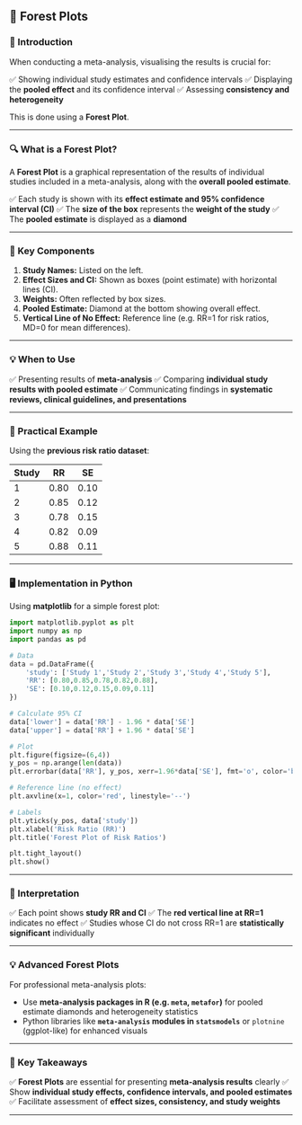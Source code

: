 ## **🧬 Forest Plots**

### **📖 Introduction**

When conducting a meta-analysis, visualising the results is crucial for:

✅ Showing individual study estimates and confidence intervals
✅ Displaying the **pooled effect** and its confidence interval
✅ Assessing **consistency and heterogeneity**

This is done using a **Forest Plot**.

---

### **🔍 What is a Forest Plot?**

A **Forest Plot** is a graphical representation of the results of individual studies included in a meta-analysis, along with the **overall pooled estimate**.

✅ Each study is shown with its **effect estimate and 95% confidence interval (CI)**
✅ The **size of the box** represents the **weight of the study**
✅ The **pooled estimate** is displayed as a **diamond**

---

### **📝 Key Components**

1. **Study Names:** Listed on the left.
2. **Effect Sizes and CI:** Shown as boxes (point estimate) with horizontal lines (CI).
3. **Weights:** Often reflected by box sizes.
4. **Pooled Estimate:** Diamond at the bottom showing overall effect.
5. **Vertical Line of No Effect:** Reference line (e.g. RR=1 for risk ratios, MD=0 for mean differences).

---

### **💡 When to Use**

✅ Presenting results of **meta-analysis**
✅ Comparing **individual study results with pooled estimate**
✅ Communicating findings in **systematic reviews, clinical guidelines, and presentations**

---

### **🔬 Practical Example**

Using the **previous risk ratio dataset**:

| **Study** | **RR** | **SE** |
| --------- | ------ | ------ |
| 1         | 0.80   | 0.10   |
| 2         | 0.85   | 0.12   |
| 3         | 0.78   | 0.15   |
| 4         | 0.82   | 0.09   |
| 5         | 0.88   | 0.11   |

---

### **🖥️ Implementation in Python**

Using **matplotlib** for a simple forest plot:

```python
import matplotlib.pyplot as plt
import numpy as np
import pandas as pd

# Data
data = pd.DataFrame({
    'study': ['Study 1','Study 2','Study 3','Study 4','Study 5'],
    'RR': [0.80,0.85,0.78,0.82,0.88],
    'SE': [0.10,0.12,0.15,0.09,0.11]
})

# Calculate 95% CI
data['lower'] = data['RR'] - 1.96 * data['SE']
data['upper'] = data['RR'] + 1.96 * data['SE']

# Plot
plt.figure(figsize=(6,4))
y_pos = np.arange(len(data))
plt.errorbar(data['RR'], y_pos, xerr=1.96*data['SE'], fmt='o', color='black', ecolor='grey', capsize=3)

# Reference line (no effect)
plt.axvline(x=1, color='red', linestyle='--')

# Labels
plt.yticks(y_pos, data['study'])
plt.xlabel('Risk Ratio (RR)')
plt.title('Forest Plot of Risk Ratios')

plt.tight_layout()
plt.show()
```

---

### **🔑 Interpretation**

✅ Each point shows **study RR and CI**
✅ The **red vertical line at RR=1** indicates no effect
✅ Studies whose CI do not cross RR=1 are **statistically significant** individually

---

### **💡 Advanced Forest Plots**

For professional meta-analysis plots:

* Use **meta-analysis packages in R (e.g. `meta`, `metafor`)** for pooled estimate diamonds and heterogeneity statistics
* Python libraries like **`meta-analysis` modules in `statsmodels`** or `plotnine` (ggplot-like) for enhanced visuals

---

### **🎯 Key Takeaways**

✅ **Forest Plots** are essential for presenting **meta-analysis results** clearly
✅ Show **individual study effects, confidence intervals, and pooled estimates**
✅ Facilitate assessment of **effect sizes, consistency, and study weights**

---

